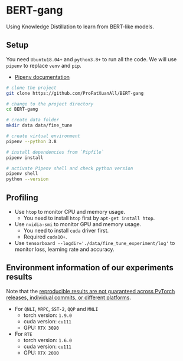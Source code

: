 # BERT-gang

Using Knowledge Distillation to learn from BERT-like models.

## Setup

You need `Ubuntu18.04+` and `python3.8+` to run all the code.
We will use `pipenv` to replace `venv` and `pip`.

- [Pipenv documentation](https://pipenv.pypa.io/en/latest/)

```bash
# clone the project
git clone https://github.com/ProFatXuanAll/BERT-gang

# change to the project directory
cd BERT-gang

# create data folder
mkdir data data/fine_tune

# create virtual environment
pipenv --python 3.8

# install dependencies from `Pipfile`
pipenv install

# activate Pipenv shell and check python version
pipenv shell
python --version
```

## Profiling

- Use `htop` to monitor CPU and memory usage.
  - You need to install `htop` first by `apt-get install htop`.
- Use `nvidia-smi` to monitor GPU and memory usage.
  - You need to install `cuda` driver first.
  - Required `cuda10+`.
- Use `tensorboard --logdir='./data/fine_tune_experiment/log'` to monitor loss, learning rate and accuracy.

## Environment information of our experiments results
Note that the [reproducible results are not guaranteed across PyTorch releases, individual commits, or different platforms](https://pytorch.org/docs/stable/notes/randomness.html).

- For `QNLI`, `MRPC`, `SST-2`, `QQP` and `MNLI`
  - torch version: `1.9.0`
  - cuda version: `cu111`
  - GPU: `RTX 3090`
- For `RTE`
  - torch version: `1.6.0`
  - cuda version: `cu111`
  - GPU: `RTX 2080`
